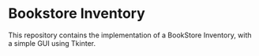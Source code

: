 # Bookstore Inventory

This repository contains the implementation of a BookStore Inventory, with a simple GUI using Tkinter.
